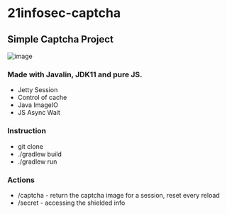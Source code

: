 # 21infosec-captcha

## Simple Captcha Project
![image](https://user-images.githubusercontent.com/11556527/118223200-7fba6600-b4b3-11eb-9fc9-6220d607e684.png)

### Made with Javalin, JDK11 and pure JS.
- Jetty Session
- Control of cache
- Java ImageIO
- JS Async Wait

### Instruction
- git clone
- ./gradlew build
- ./gradlew run

### Actions
- /captcha - return the captcha image for a session, reset every reload
- /secret - accessing the shielded info
